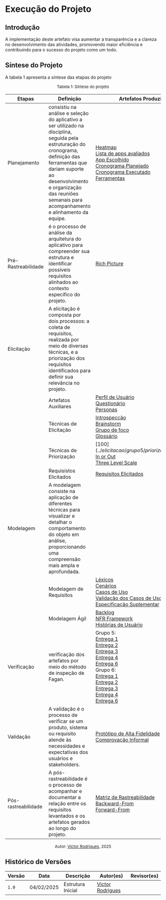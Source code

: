 # Execução do Projeto

## Introdução

A implementação deste artefato visa aumentar a transparência e a clareza no desenvolvimento das atividades, promovendo maior eficiência e contribuindo para o sucesso do projeto como um todo.


## Síntese do Projeto

A tabela 1 apresenta a síntese das etapas do projeto

<center>
<p style="font-size: 13px; display: inline-block; margin: 0px auto">Tabela 1: Síntese do projeto</p>

| Etapas | Definição | Artefatos Produzidos |
| ------ | --------- | -------------------- |
| Planejamento | consistiu na análise e seleção do aplicativo a ser utilizado na disciplina, seguida pela estruturação do cronograma, definição das ferramentas que dariam suporte ao desenvolvimento e organização das reuniões semanais para acompanhamento e alinhamento da equipe. | [Heatmap](../Planejamento-do-projeto/heatmap.md) <br> [Lista de apps avaliados](../Planejamento-do-projeto/lista-apps-avaliados.md) <br> [App Escolhido](../Planejamento-do-projeto/app-escolhido.md) <br> [Cronograma Planejado](../Planejamento-do-projeto/cronograma-planejado.md) <br> [Cronograma Executado](../Planejamento-do-projeto/cronograma-executado.md) <br> [Ferramentas](../Planejamento-do-projeto/ferramentas.md) |
| Pré-Rastreabilidade | é o processo de análise da arquitetura do aplicativo para compreender sua estrutura e identificar possíveis requisitos alinhados ao contexto específico do projeto. | [Rich Picture](../Planejamento-do-projeto/rich-picture.md) | 
| Elicitação | A elicitação é composta por dois processos: a coleta de requisitos, realizada por meio de diversas técnicas, e a priorização dos requisitos identificados para definir sua relevância no projeto. | |
| | Artefatos Auxiliares | [Perfil de Usuário](../elicitacao/grupo5/definicao-perfil_de_usuario/perfil-usuario.md) <br> [Questionário](../elicitacao/grupo5/definicao-perfil_de_usuario/questionario.md) <br> [Personas](../elicitacao/grupo5/personas.md) |
| | Técnicas de Elicitação | [Introspecção](../elicitacao/grupo5/introspeccao.md) <br> [Brainstorm](../elicitacao/grupo5/brainstorm.md) <br> [Grupo de foco](../elicitacao/grupo5/grupo-de-foco.md) <br> [Glossário](../elicitacao/grupo5/glossario.md) | 
| | Técnicas de Priorização | [100$](../elicitacao/grupo5/priorizacao/100$.md) <br> [In or Out](../elicitacao/grupo5/priorizacao/inorout.md) <br> [Three Level Scale](../elicitacao/grupo5/priorizacao/threelevelscale.md) | 
| | Requisistos Elicitados | [Requisitos Elicitados](../elicitacao/grupo5/requisitos.md) |
| Modelagem | A modelagem consiste na aplicação de diferentes técnicas para visualizar e detalhar o comportamento do objeto em análise, proporcionando uma compreensão mais ampla e aprofundada. | |
| | Modelagem de Requisitos | [Léxicos](../modelagem-pt1/lexicos.md) <br> [Cenários](../modelagem-pt1/cenarios.md) <br> [Casos de Uso](../modelagem-pt1/casos-de-uso.md) <br> [Validação dos Casos de Uso](../modelagem-pt1/validacaoCasodeUso.md) <br> [Especificação Suplementar](../modelagem-pt1/especificacao-suplementar.md) |
| | Modelagem Ágil | [Backlog](../modelagem-pt2/backlog.md) <br> [NFR Framework](../modelagem-pt2/nfr_framework.md) <br> [Histórias de Usuário](../modelagem-pt2/userstories.md) |
| Verificação | verificação dos artefatos por meio do método de inspeção de Fagan. | Grupo 5: <br> [Entrega 1](../verificacao/grupo5/entrega1/planej2-e1.md) <br> [Entrega 2](../verificacao/grupo5/entrega2/planej2-e2.md) <br> [Entrega 3](../verificacao/grupo5/entrega3/planej2-e3.md) <br> [Entrega 4](../verificacao/grupo5/entrega4/planej2-e4.md) <br> [Entrega 6](../verificacao/grupo5/entrega6/planej2-e6.md) <br> Grupo 6: <br> [Entrega 1](../verificacao/grupo6/entrega1/) <br> [Entrega 2](../verificacao/grupo6/entrega2/) <br> [Entrega 3](../verificacao/grupo6/entrega3/planej2-e3.md) <br> [Entrega 4](../verificacao/grupo6/entrega4/planej2-e4.md) <br> [Entrega 6](../verificacao/grupo6/entrega6/planej2-e6.md) |
| Validação | A validação é o processo de verificar se um produto, sistema ou requisito atende às necessidades e expectativas dos usuários e stakeholders. | [Protótipo de Alta Fidelidade](../validacao/modelo.md) <br> [Comprovação Informal](../validacao/comprovacao-informal.md) |
| Pós-rastreabilidade | A pós-rastreabilidade é o processo de acompanhar e documentar a relação entre os requisitos levantados e os artefatos gerados ao longo do projeto. | [Matriz de Rastreabilidade](../pos-rastreabilidade/matriz-rastreabilidade.md) <br> [Backward-From](../pos-rastreabilidade/backward-from.md) <br> [Forward-From](../pos-rastreabilidade/forward-from.md) |

<p style="font-size: 13px; display: inline-block; margin: 0px auto">Autor: <a href="https://github.com/ViictorHugoo" target="blank">Victor Rodrigues</a>, 2025</p>

</center>

## Histórico de Versões

| Versão  | Data | Descrição | Autor(es) | Revisor(es) |
| -------- | ------ | ------ | ---------- | ---------- |
| `1.0` | 04/02/2025 | Estrutura Inicial  | [Victor Rodrigues](https://github.com/ViictorHugoo) |  |